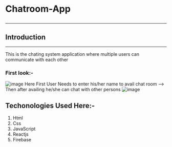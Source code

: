 # Chatroom-App<br><hr>
## Introduction
<hr>
This is the chating system application where multiple users can communicate with each other 


### First look:-
![image](https://github.com/omsingh4321/Chat-App/assets/110286904/8487f384-0fd3-429c-90f7-4291afaa20b4)
Here First User Needs to enter his/her name to avail chat room
--> Then after availing he/she can chat with other persons
![image](https://github.com/omsingh4321/Chat-App/assets/110286904/847506bc-be1a-4f67-85eb-7901b033542a)
## Techonologies Used Here:-
<ol>
  <li>Html</li>
  <li>Css</li>
  <li>JavaScript</li>
  <li>Reactjs</li>
  <li>Firebase</li>
  </ol>
